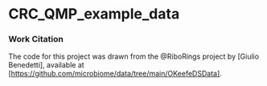 # CRC_QMP_example_data

### Work Citation

The code for this project was drawn from the @RiboRings project by [Giulio Benedetti], available at [https://github.com/microbiome/data/tree/main/OKeefeDSData].
